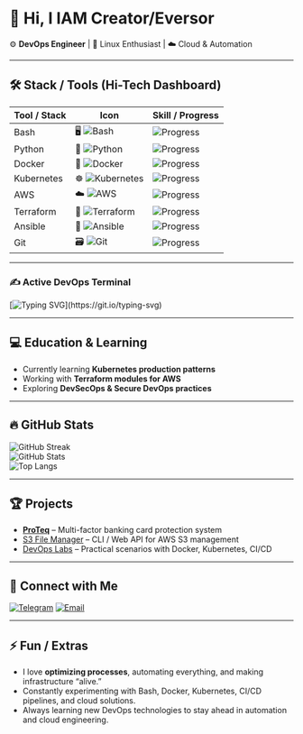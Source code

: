 # 👋 Hi, I IAM Creator/Eversor

⚙️ **DevOps Engineer** | 🐧 Linux Enthusiast | ☁️ Cloud & Automation  

---

## 🛠️ Stack / Tools (Hi-Tech Dashboard)

| Tool / Stack      | Icon | Skill / Progress |
|------------------|------|----------------|
| Bash             | 🖥️ ![Bash](https://img.shields.io/badge/Bash-4EAA25?style=for-the-badge&logo=gnu-bash&logoColor=white) | ![Progress](https://progress-bar.dev/85/?color=00FFCC&style=flat-square) |
| Python           | 🐍 ![Python](https://img.shields.io/badge/Python-3776AB?style=for-the-badge&logo=python&logoColor=white) | ![Progress](https://progress-bar.dev/90/?color=3776AB&style=flat-square) |
| Docker           | 🐳 ![Docker](https://img.shields.io/badge/Docker-2496ED?style=for-the-badge&logo=docker&logoColor=white) | ![Progress](https://progress-bar.dev/95/?color=2496ED&style=flat-square) |
| Kubernetes       | ☸️ ![Kubernetes](https://img.shields.io/badge/Kubernetes-326CE5?style=for-the-badge&logo=kubernetes&logoColor=white) | ![Progress](https://progress-bar.dev/90/?color=326CE5&style=flat-square) |
| AWS              | ☁️ ![AWS](https://img.shields.io/badge/AWS-FF9900?style=for-the-badge&logo=amazon-aws&logoColor=white) | ![Progress](https://progress-bar.dev/80/?color=FF9900&style=flat-square) |
| Terraform        | 🔧 ![Terraform](https://img.shields.io/badge/Terraform-623CE4?style=for-the-badge&logo=terraform&logoColor=white) | ![Progress](https://progress-bar.dev/75/?color=623CE4&style=flat-square) |
| Ansible          | 🤖 ![Ansible](https://img.shields.io/badge/Ansible-EE0000?style=for-the-badge&logo=ansible&logoColor=white) | ![Progress](https://progress-bar.dev/70/?color=EE0000&style=flat-square) |
| Git              | 🗃️ ![Git](https://img.shields.io/badge/Git-F05032?style=for-the-badge&logo=git&logoColor=white) | ![Progress](https://progress-bar.dev/95/?color=F05032&style=flat-square) |

---

### ✍️ Active DevOps Terminal
[![Typing SVG](https://readme-typing-svg.demolab.com?font=Fira+Code&pause=1000&color=00F7FF&width=600&lines=Deploying+containers...;Monitoring+clusters...;Securing+cloud...)](https://git.io/typing-svg)

---

## 💻 Education & Learning
- Currently learning **Kubernetes production patterns**  
- Working with **Terraform modules for AWS**  
- Exploring **DevSecOps & Secure DevOps practices**  

---

## 🔥 GitHub Stats
![GitHub Streak](https://streak-stats.demolab.com/?user=Guido737&theme=dark&hide_border=true)  
![GitHub Stats](https://github-readme-stats.vercel.app/api?username=Guido737&show_icons=true&theme=dark)  
![Top Langs](https://github-readme-stats.vercel.app/api/top-langs/?username=Guido737&layout=compact&theme=dark)  

---

## 🏆 Projects
- [**ProTeq**](https://github.com/Guido737/ProTeq) – Multi-factor banking card protection system  
- [S3 File Manager](https://github.com/Guido737/S3-File-Manager) – CLI / Web API for AWS S3 management  
- [DevOps Labs](https://github.com/Guido737/DevOps-Labs) – Practical scenarios with Docker, Kubernetes, CI/CD  

---

## 🤝 Connect with Me
[![Telegram](https://img.shields.io/badge/Telegram-blue?logo=telegram&logoColor=white)](https://t.me/Creator_Eversor_Satus_Finis)
[![Email](https://img.shields.io/badge/Email-red?logo=gmail&logoColor=white)](mailto:secretmarsel@gmail.com)  

---

## ⚡ Fun / Extras
- I love **optimizing processes**, automating everything, and making infrastructure “alive.”  
- Constantly experimenting with Bash, Docker, Kubernetes, CI/CD pipelines, and cloud solutions.  
- Always learning new DevOps technologies to stay ahead in automation and cloud engineering.
